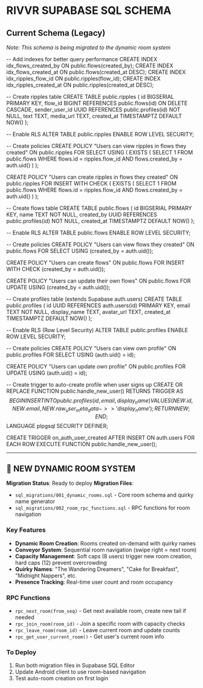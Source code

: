 # RIVVR SUPABASE SQL SCHEMA

## Current Schema (Legacy)
*Note: This schema is being migrated to the dynamic room system*

-- Add indexes for better query performance
CREATE INDEX idx_flows_created_by ON public.flows(created_by);
CREATE INDEX idx_flows_created_at ON public.flows(created_at DESC);
CREATE INDEX idx_ripples_flow_id ON public.ripples(flow_id);
CREATE INDEX idx_ripples_created_at ON public.ripples(created_at DESC);

-- Create ripples table
CREATE TABLE public.ripples (
id BIGSERIAL PRIMARY KEY,
flow_id BIGINT REFERENCES public.flows(id) ON DELETE CASCADE,
sender_user_id UUID REFERENCES public.profiles(id) NOT NULL,
text TEXT,
media_url TEXT,
created_at TIMESTAMPTZ DEFAULT NOW()
);

-- Enable RLS
ALTER TABLE public.ripples ENABLE ROW LEVEL SECURITY;

-- Create policies
CREATE POLICY "Users can view ripples in flows they created" ON public.ripples
FOR SELECT USING (
EXISTS (
SELECT 1 FROM public.flows
WHERE flows.id = ripples.flow_id
AND flows.created_by = auth.uid()
)
);

CREATE POLICY "Users can create ripples in flows they created" ON public.ripples
FOR INSERT WITH CHECK (
EXISTS (
SELECT 1 FROM public.flows
WHERE flows.id = ripples.flow_id
AND flows.created_by = auth.uid()
)
);

-- Create flows table
CREATE TABLE public.flows (
id BIGSERIAL PRIMARY KEY,
name TEXT NOT NULL,
created_by UUID REFERENCES public.profiles(id) NOT NULL,
created_at TIMESTAMPTZ DEFAULT NOW()
);

-- Enable RLS
ALTER TABLE public.flows ENABLE ROW LEVEL SECURITY;

-- Create policies
CREATE POLICY "Users can view flows they created" ON public.flows
FOR SELECT USING (created_by = auth.uid());

CREATE POLICY "Users can create flows" ON public.flows
FOR INSERT WITH CHECK (created_by = auth.uid());

CREATE POLICY "Users can update their own flows" ON public.flows
FOR UPDATE USING (created_by = auth.uid());

-- Create profiles table (extends Supabase auth.users)
CREATE TABLE public.profiles (
id UUID REFERENCES auth.users(id) PRIMARY KEY,
email TEXT NOT NULL,
display_name TEXT,
avatar_url TEXT,
created_at TIMESTAMPTZ DEFAULT NOW()
);

-- Enable RLS (Row Level Security)
ALTER TABLE public.profiles ENABLE ROW LEVEL SECURITY;

-- Create policies
CREATE POLICY "Users can view own profile" ON public.profiles
FOR SELECT USING (auth.uid() = id);

CREATE POLICY "Users can update own profile" ON public.profiles
FOR UPDATE USING (auth.uid() = id);

-- Create trigger to auto-create profile when user signs up
CREATE OR REPLACE FUNCTION public.handle_new_user()
RETURNS TRIGGER AS $$
BEGIN
INSERT INTO public.profiles (id, email, display_name)
VALUES (NEW.id, NEW.email, NEW.raw_user_meta_data->>'display_name');
RETURN NEW;
END;
$$ LANGUAGE plpgsql SECURITY DEFINER;

CREATE TRIGGER on_auth_user_created
AFTER INSERT ON auth.users
FOR EACH ROW EXECUTE FUNCTION public.handle_new_user();

---

## 🚀 NEW DYNAMIC ROOM SYSTEM

**Migration Status**: Ready to deploy
**Migration Files**: 
- `sql_migrations/001_dynamic_rooms.sql` - Core room schema and quirky name generator
- `sql_migrations/002_room_rpc_functions.sql` - RPC functions for room navigation

### Key Features
- **Dynamic Room Creation**: Rooms created on-demand with quirky names
- **Conveyor System**: Sequential room navigation (swipe right = next room)
- **Capacity Management**: Soft caps (8 users) trigger new room creation, hard caps (12) prevent overcrowding
- **Quirky Names**: "The Wandering Dreamers", "Cake for Breakfast", "Midnight Nappers", etc.
- **Presence Tracking**: Real-time user count and room occupancy

### RPC Functions
- `rpc_next_room(from_seq)` - Get next available room, create new tail if needed
- `rpc_join_room(room_id)` - Join a specific room with capacity checks
- `rpc_leave_room(room_id)` - Leave current room and update counts
- `rpc_get_user_current_room()` - Get user's current room info

### To Deploy
1. Run both migration files in Supabase SQL Editor
2. Update Android client to use room-based navigation
3. Test auto-room creation on first login

